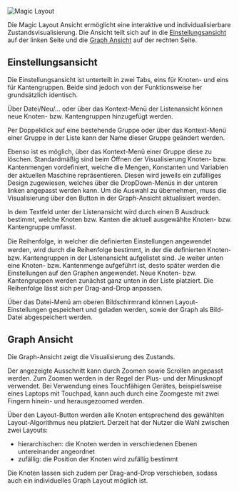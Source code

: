 
![Magic Layout](../../../screenshots/Visualisations/MagicLayout.png)


Die Magic Layout Ansicht ermöglicht eine interaktive und individualisierbare Zustandsvisualisierung.
Die Ansicht teilt sich auf in die [Einstellungsansicht](#einstellungen) auf der linken Seite und die [Graph Ansicht](#graph) auf der rechten Seite.

## <a name="einstellungen"></a>Einstellungsansicht

Die Einstellungsansicht ist unterteilt in zwei Tabs, eins für Knoten- und eins für Kantengruppen. Beide sind jedoch von der Funktionsweise her grundsätzlich identisch.

Über Datei/Neu/... oder über das Kontext-Menü der Listenansicht können neue Knoten- bzw. Kantengruppen hinzugefügt werden. 

Per Doppelklick auf eine bestehende Gruppe oder über das Kontext-Menü einer Gruppe in der Liste kann der Name dieser Gruppe geändert werden. 

Ebenso ist es möglich, über das Kontext-Menü einer Gruppe diese zu löschen. Standardmäßig sind beim Öffnen der Visualisierung Knoten- bzw. Kantenmengen vordeﬁniert, 
welche die Mengen, Konstanten und Variablen der aktuellen Maschine repräsentieren. Diesen wird jeweils ein zufälliges Design zugewiesen, 
welches über die DropDown-Menüs in der unteren linken angepasst werden kann. Um die Auswahl zu übernehmen, muss die Visualisierung über den Button in der Graph-Ansicht
aktualisiert werden.

In dem Textfeld unter der Listenansicht wird durch einen B Ausdruck bestimmt, welche Knoten bzw. Kanten die aktuell ausgewählte Knoten- bzw. Kantengruppe umfasst.

Die Reihenfolge, in welcher die deﬁnierten Einstellungen angewendet werden, wird durch die Reihenfolge bestimmt, 
in der die deﬁnierten Knoten- bzw. Kantengruppen in der Listenansicht aufgelistet sind. Je weiter unten eine Knoten- bzw. Kantenmenge aufgeführt ist, desto später werden die Einstellungen auf den Graphen angewendet. 
Neue Knoten- bzw. Kantengruppen werden zunächst ganz unten in der Liste platziert. Die Reihenfolge lässt sich per Drag-and-Drop anpassen.

Über das Datei-Menü am oberen Bildschirmrand können Layout-Einstellungen gespeichert und geladen werden, sowie der Graph als Bild-Datei abgespeichert werden.


## <a name="graph"></a>Graph Ansicht

Die Graph-Ansicht zeigt die Visualisierung des Zustands. 

Der angezeigte Ausschnitt kann durch Zoomen sowie Scrollen angepasst werden. Zum Zoomen werden in der Regel der Plus- und der Minusknopf  verwendet. 
Bei Verwendung eines Touchfähigen Gerätes, beispielsweise eines Laptops mit Touchpad, kann auch durch eine Zoomgeste mit zwei Fingern hinein- und herausgezoomed werden.

Über den Layout-Button werden alle Knoten entsprechend des gewählten Layout-Algorithmus neu platziert. Derzeit hat der Nutzer die Wahl zwischen zwei Layouts:
* hierarchischen: die Knoten werden in verschiedenen Ebenen untereinander angeordnet
* zufällig: die Position der Knoten wird zufällig bestimmt

Die Knoten lassen sich zudem per Drag-and-Drop verschieben, sodass auch ein individuelles Graph Layout möglich ist.

